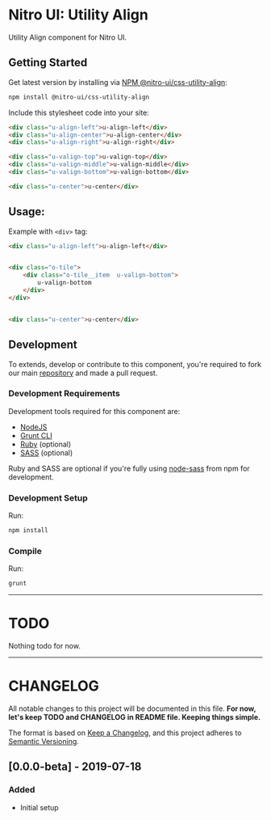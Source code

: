 # Nitro UI: Utility Align

Utility Align component for Nitro UI.

## Getting Started

Get latest version by installing via [NPM @nitro-ui/css-utility-align](https://www.npmjs.com/package/@nitro-ui/css-utility-align):

```sh
npm install @nitro-ui/css-utility-align
```

Include this stylesheet code into your site:

```html
<div class="u-align-left">u-align-left</div>
<div class="u-align-center">u-align-center</div>
<div class="u-align-right">u-align-right</div>

<div class="u-valign-top">u-valign-top</div>
<div class="u-valign-middle">u-valign-middle</div>
<div class="u-valign-bottom">u-valign-bottom</div>

<div class="u-center">u-center</div>
```

## Usage:

Example with `<div>` tag:

```html
<div class="u-align-left">u-align-left</div>


<div class="o-tile">
    <div class="o-tile__item  u-valign-bottom">
        u-valign-bottom
    </div>
</div>


<div class="u-center">u-center</div>

```

## Development

To extends, develop or contribute to this component, you're required to fork our main [repository](https://github.com/icarasia-engineering/nitro-ui) and made a pull request.

### Development Requirements

Development tools required for this component are:

- [NodeJS](https://nodejs.org/en/)
- [Grunt CLI](https://gruntjs.com)
- [Ruby](https://www.ruby-lang.org/en/) (optional)
- [SASS](https://sass-lang.com) (optional)

Ruby and SASS are optional if you're fully using [node-sass](https://github.com/sass/node-sass) from npm for development.

### Development Setup

Run:

```sh
npm install
```

### Compile

Run:

```sh
grunt
```
---

# TODO

Nothing todo for now.

---

# CHANGELOG

All notable changes to this project will be documented in this file. **For now, let's keep TODO and CHANGELOG in README file. Keeping things simple.**

The format is based on [Keep a Changelog](https://keepachangelog.com/en/1.0.0/),
and this project adheres to [Semantic Versioning](https://semver.org/spec/v2.0.0.html).

## [0.0.0-beta] - 2019-07-18
### Added
- Initial setup
